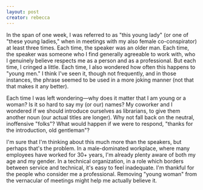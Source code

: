 ```yaml
---
layout: post
creator: rebecca
---
```

In the span of one week, I was referred to as "this young lady" (or one of "these young ladies," when in meetings with my also female co-conspirator) at least three times. Each time, the speaker was an older man. Each time, the speaker was someone who I find generally agreeable to work with, who I genuinely believe respects me as a person and as a professional. But each time, I cringed a little. Each time, I also wondered how often this happens to "young men." I think I've seen it, though not frequently, and in those instances, the phrase seemed to be used in a more joking manner (not that that makes it any better).

Each time I was left wondering—why does it matter that I am young or a woman? Is it so hard to say my (or our) names? My coworker and I wondered if we should introduce ourselves as librarians, to give them another noun (our actual titles are longer). Why not fall back on the neutral, inoffensive "folks"? What would happen if we were to respond, "thanks for the introduction, old gentleman"?

I'm sure that I'm thinking about this much more than the speakers, but perhaps that's the problem. In a male-dominated workplace, where many employees have worked for 30+ years, I'm already plenty aware of both my age and my gender. In a technical organization, in a role which borders between service and technical, it's easy to feel inadequate. I'm thankful for the people who consider me a professional. Removing "young woman" from the vernacular of meetings might help me actually believe it.

